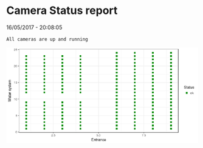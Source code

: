 Camera Status report
================
16/05/2017 - 20:08:05

    All cameras are up and running

![](camreport_files/figure-markdown_github/unnamed-chunk-2-1.png)
